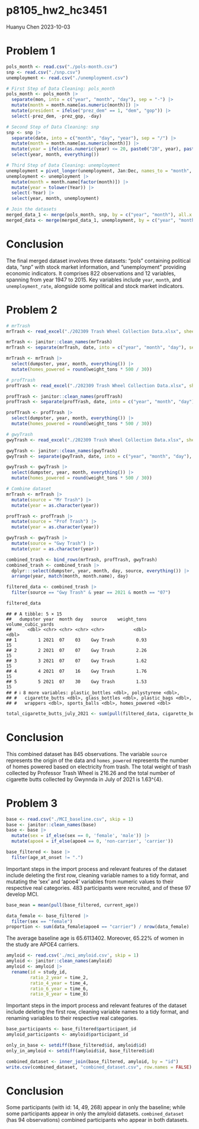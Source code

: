 p8105_hw2_hc3451
================
Huanyu Chen
2023-10-03

# Problem 1

``` r
pols_month <- read.csv("./pols-month.csv")
snp <- read.csv("./snp.csv")
unemployment <- read.csv("./unemployment.csv")

# First Step of Data Cleaning: pols_month
pols_month <- pols_month |>
  separate(mon, into = c("year", "month", "day"), sep = "-") |>
  mutate(month = month.name[as.numeric(month)]) |>
  mutate(president = ifelse("prez_dem" == 1, "dem", "gop")) |>
  select(-prez_dem, -prez_gop, -day)
```

``` r
# Second Step of Data Cleaning: snp
snp <- snp |>
  separate(date, into = c("month", "day", "year"), sep = "/") |>
  mutate(month = month.name[as.numeric(month)]) |>
  mutate(year = ifelse(as.numeric(year) <= 20, paste0("20", year), paste0("19", year))) |>
  select(year, month, everything())
```

``` r
# Third Step of Data Cleaning: unemployment
unemployment = pivot_longer(unemployment, Jan:Dec, names_to = "month", values_to = "unemployment")
unemployment <- unemployment |>
  mutate(month = month.name[factor(month)]) |>
  mutate(year = tolower(Year)) |>
  select(-Year) |>
  select(year, month, unemployment)
```

``` r
# Join the datasets
merged_data_1 <- merge(pols_month, snp, by = c("year", "month"), all.x = TRUE)
merged_data <- merge(merged_data_1, unemployment, by = c("year", "month"), all.x = TRUE)
```

# Conclusion

The final merged dataset involves three datasets: “pols” containing
political data, “snp” with stock market information, and “unemployment”
providing economic indicators. It comprises 822 observations and 12
variables, spanning from year 1947 to 2015. Key variables include
`year`, `month`, and `unemployment_rate`, alongside some political and
stock market indicators.

# Problem 2

``` r
# mrTrash
mrTrash <- read_excel("./202309 Trash Wheel Collection Data.xlsx", sheet = "Mr. Trash Wheel", range = "A2:N586")

mrTrash <- janitor::clean_names(mrTrash)
mrTrash <- separate(mrTrash, date, into = c("year", "month", "day"), sep = "-")

mrTrash <- mrTrash |>
  select(dumpster, year, month, everything()) |>
  mutate(homes_powered = round(weight_tons * 500 / 30))
```

``` r
# profTrash
profTrash <- read_excel("./202309 Trash Wheel Collection Data.xlsx", sheet = "Professor Trash Wheel", range = "A2:M108")

profTrash <- janitor::clean_names(profTrash)
profTrash <- separate(profTrash, date, into = c("year", "month", "day"), sep = "-")

profTrash <- profTrash |>
  select(dumpster, year, month, everything()) |>
  mutate(homes_powered = round(weight_tons * 500 / 30))
```

``` r
# gwyTrash
gwyTrash <- read_excel("./202309 Trash Wheel Collection Data.xlsx", sheet = "Gwynnda Trash Wheel", range = "A2:L157")

gwyTrash <- janitor::clean_names(gwyTrash)
gwyTrash <- separate(gwyTrash, date, into = c("year", "month", "day"), sep = "-")

gwyTrash <- gwyTrash |>
  select(dumpster, year, month, everything()) |>
  mutate(homes_powered = round(weight_tons * 500 / 30))
```

``` r
# Combine dataset
mrTrash <- mrTrash |>
  mutate(source = "Mr Trash") |>
  mutate(year = as.character(year))

profTrash <- profTrash |>
  mutate(source = "Prof Trash") |>
  mutate(year = as.character(year))

gwyTrash <- gwyTrash |>
  mutate(source = "Gwy Trash") |>
  mutate(year = as.character(year))

combined_trash <- bind_rows(mrTrash, profTrash, gwyTrash)
combined_trash <- combined_trash |>
  dplyr:::select(dumpster, year, month, day, source, everything()) |>
  arrange(year, match(month, month.name), day)

filtered_data <- combined_trash |>
  filter(source == "Gwy Trash" & year == 2021 & month == "07")

filtered_data
```

    ## # A tibble: 5 × 15
    ##   dumpster year  month day   source    weight_tons volume_cubic_yards
    ##      <dbl> <chr> <chr> <chr> <chr>           <dbl>              <dbl>
    ## 1        1 2021  07    03    Gwy Trash        0.93                 15
    ## 2        2 2021  07    07    Gwy Trash        2.26                 15
    ## 3        3 2021  07    07    Gwy Trash        1.62                 15
    ## 4        4 2021  07    16    Gwy Trash        1.76                 15
    ## 5        5 2021  07    30    Gwy Trash        1.53                 15
    ## # ℹ 8 more variables: plastic_bottles <dbl>, polystyrene <dbl>,
    ## #   cigarette_butts <dbl>, glass_bottles <dbl>, plastic_bags <dbl>,
    ## #   wrappers <dbl>, sports_balls <dbl>, homes_powered <dbl>

``` r
total_cigarette_butts_july_2021 <- sum(pull(filtered_data, cigarette_butts))
```

# Conclusion

This combined dataset has 845 observations. The variable `source`
represents the origin of the data and `homes_powered` represents the
number of homes powered based on electricity from trash. The total
weight of trash collected by Professor Trash Wheel is 216.26 and the
total number of cigarette butts collected by Gwynnda in July of 2021 is
1.63^{4}.

# Problem 3

``` r
base <- read.csv("./MCI_baseline.csv", skip = 1)
base <- janitor::clean_names(base)
base <- base |>
  mutate(sex = if_else(sex == 0, 'female', 'male')) |>
  mutate(apoe4 = if_else(apoe4 == 0, 'non-carrier', 'carrier'))

base_filtered <- base |>
  filter(age_at_onset != ".")
```

Important steps in the import process and relevant features of the
dataset include deleting the first row, cleaning variable names to a
tidy format, and mutating the ‘sex’ and ‘apoe4’ variables from numeric
values to their respective real categories. 483 participants were
recruited, and of these 97 develop MCI.

``` r
base_mean = mean(pull(base_filtered, current_age))

data_female <- base_filtered |>
  filter(sex == "female")
proportion <- sum(data_female$apoe4 == "carrier") / nrow(data_female)
```

The average baseline age is 65.6113402. Moreover, 65.22% of women in the
study are APOE4 carriers.

``` r
amyloid <- read.csv('./mci_amyloid.csv', skip = 1)
amyloid <- janitor::clean_names(amyloid)
amyloid <- amyloid |>
  rename(id = study_id,
         ratio_2_year = time_2,
         ratio_4_year = time_4,
         ratio_6_year = time_6,
         ratio_8_year = time_8)
```

Important steps in the import process and relevant features of the
dataset include deleting the first row, cleaning variable names to a
tidy format, and renaming variables to their respective real categories.

``` r
base_participants <- base_filtered$participant_id
amyloid_participants <- amyloid$participant_id

only_in_base <- setdiff(base_filtered$id, amyloid$id)
only_in_amyloid <- setdiff(amyloid$id, base_filtered$id)

combined_dataset <- inner_join(base_filtered, amyloid, by = "id")
write.csv(combined_dataset, "combined_dataset.csv", row.names = FALSE)
```

# Conclusion

Some participants (with id: 14, 49, 268) appear in only the baseline;
while some participants appear in only the amyloid datasets.
`combined_dataset` (has 94 observations) combined participants who
appear in both datasets.
